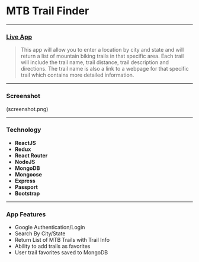 # MTB Trail Finder

----

### [Live App](https://mtb-trail-finder.herokuapp.com)


> This app will allow you to enter a location by city and state and will return a list of mountain biking trails in that specific area. Each trail will include the trail name, trail distance, trail description and directions. The trail name is also a link to a webpage for that specific trail which contains more detailed information.

----
### Screenshot
(screenshot.png)

----
### Technology
* **ReactJS**
* **Redux**
* **React Router**
* **NodeJS**
* **MongoDB**
* **Mongoose**
* **Express**
* **Passport**
* **Bootstrap**

----
### App Features
* Google Authentication/Login
* Search By City/State
* Return List of MTB Trails with Trail Info
* Ability to add trails as favorites
* User trail favorites saved to MongoDB

